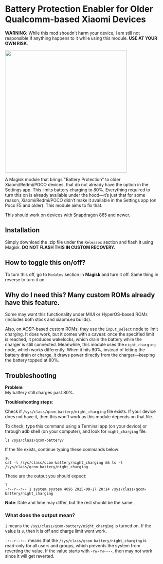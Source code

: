 # Battery Protection Enabler for Older Qualcomm-based Xiaomi Devices

**WARNING**: While this mod shoudn't harm your device, I am still not responsible if anything happens to it while using this module. **USE AT YOUR OWN RISK**.

<img src="https://github.com/manleyevangelista/xiaomi_qcom_batteryprotectionenabler/blob/main/images/BatteryProtectionSettings.jpg" style="width:400px;">

A Magisk module that brings "Battery Protection" to older Xiaomi/Redmi/POCO devices, that do not already have the option in the Settings app. This limits battery charging to 80%. Everything required to turn this on is already available under the hood—it’s just that for some reason, Xiaomi/Redmi/POCO didn’t make it available in the Settings app (on Poco F5 and older). This module aims to fix that.

This should work on devices with Snapdragon 865 and newer.

## Installation
Simply download the .zip file under the `Releases` section and flash it using Magisk. **DO NOT FLASH THIS IN CUSTOM RECOVERY.**

## How to toggle this on/off?
To turn this off, go to `Modules` section in **Magisk** and turn it off. Same thing in reverse to turn it on.

## Why do I need this? Many custom ROMs already have this feature.
Some may want this functionality under MIUI or HyperOS-based ROMs (includes both stock and xiaomi.eu builds).

Also, on AOSP-based custom ROMs, they use the `input_select` node to limit charging. It does work, but it comes with a caveat: once the specified limit is reached, it produces wakelocks, which drain the battery while the charger is still connected.  Meanwhile, this module uses the `night_charging` node, which works differently. When it hits 80%, instead of letting the battery drain or charge, it draws power directly from the charger—keeping the battery topped at 80%. 

## Troubleshooting
**Problem**:  
My battery still charges past 80%.

**Troubleshooting steps**:

Check if `/sys/class/qcom-battery/night_charging` file exists. If your device does not have it, then this won't work as this module depends on that file. 

To check, type this command using a Terminal app (on your device) or through adb shell (on your computer), and look for `night_charging` file.

```
ls /sys/class/qcom-battery/
```

If the file exists, continue typing these commands below:

```
su
cat -l /sys/class/qcom-battery/night_charging && ls -l /sys/class/qcom-battery/night_charging
```


These are the output you should expect:
```
1
-r--r--r-- 1 system system 4096 2025-09-17 20:14 /sys/class/qcom-battery/night_charging
```

**Note**: Date and time may differ, but the rest should be the same.

### What does the output mean?

`1` means the `/sys/class/qcom-battery/night_charging` is turned on. If the value is `0`, then it is off and charge limit wont work.

`-r--r--r--` means that the `/sys/class/qcom-battery/night_charging` is read-only for all users and groups, which prevents the system from reverting the value. If the value starts with `-rw-rw----`, then may not work since it will get reverted.

